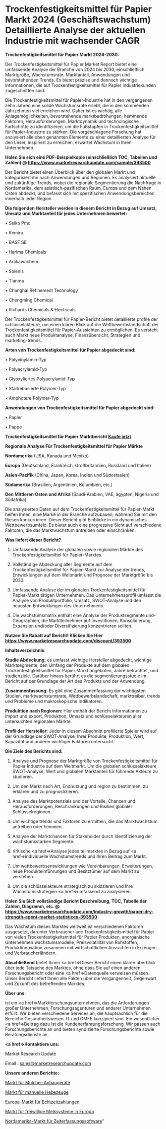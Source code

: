 # Trockenfestigkeitsmittel für Papier Markt 2024 (Geschäftswachstum) Detaillierte Analyse der aktuellen Industrie mit wachsender CAGR

<strong>Trockenfestigkeitsmittel für Papier Markt 2024-2030:</strong>

Der Trockenfestigkeitsmittel für Papier Market Report bietet eine umfassende Analyse der Branche von 2024 bis 2030, einschließlich Marktgröße, Wachstumsrate, Marktanteil, Anwendungen und bevorstehenden Trends. Es bietet präzise und dennoch wichtige Informationen, die auf Trockenfestigkeitsmittel für Papier Industriekunden zugeschnitten sind.

Die Trockenfestigkeitsmittel für Papier-Industrie hat in den vergangenen zehn Jahren eine solide Wachstumsrate erlebt, die in den kommenden Jahrzehnten viel erreichen wird. Daher ist es wichtig, alle Anlagemöglichkeiten, bevorstehende marktbedrohungen, hemmende Faktoren, Herausforderungen, Marktdynamik und technologische Fortschritte zu identifizieren, um die Fußstapfen in Trockenfestigkeitsmittel für Papier-Industrie zu stärken. Die vorgeschlagene Forschung hat analysiert alle oben genannten Elemente zu einer detaillierten Analyse für den Leser, inspiriert zu erreichen, erwartet Wachstum in Ihren Unternehmen.

<strong>Holen Sie sich eine PDF-Beispielkopie (einschließlich TOC, Tabellen und Zahlen) @
</strong><strong><a href=https://www.marketresearchupdate.com/sample/393500><strong>https://www.marketresearchupdate.com/sample/393500</u></font></a></strong></strong>

Der Bericht bietet einen Überblick über den globalen Markt und kategorisiert ihn nach Anwendungen und Regionen. Es analysiert aktuelle und zukünftige Trends, wobei die regionale Segmentierung die Nachfrage in Nordamerika, dem asiatisch-pazifischen Raum, Europa und dem Nahen Osten abdeckt, und befasst sich mit spezifischen Anwendungsbereichen innerhalb jeder Region.

<strong>Die folgenden Hersteller werden in diesem Bericht in Bezug auf Umsatz, Umsatz und Marktanteil für jedes Unternehmen bewertet:</strong>

• Seiko Pmc

• Kemira

• BASF SE

• Harima Chemicals

• Arakawachem

• Solenis

• Tianma

• Changhai Refinement Technology

• Chengming Chemical

• Richards Chemicals & Electricals

Der Trockenfestigkeitsmittel für Papier-Bericht bietet detaillierte profile der schlüsselakteure, um einen klaren Blick auf die Wettbewerbslandschaft der Trockenfestigkeitsmittel für Papier-Aussichten zu ermöglichen. Es versteht auch Markt neue Produktanalyse, Finanzübersicht, Strategien und marketing-trends.

<strong>Arten von Trockenfestigkeitsmittel für Papier abgedeckt sind:</strong>

• Polyvinylamin-Typ

• Polyacrylamid-Typ

• Glyoxyliertes Polyacrylamid-Typ

• Stärkebasierte Polymer-Typ

• Amphotere Polymer-Typ

<strong>Anwendungen von Trockenfestigkeitsmittel für Papier abgedeckt sind:</strong>

• Papier

• Pappe

<strong>Trockenfestigkeitsmittel für Papier Marktbericht <a href=https://www.marketresearchupdate.com/buynow/393500>Kaufe jetzt</a></strong>

<strong>Regionale Analyse Für Trockenfestigkeitsmittel für Papier Märkte</strong>

<strong>Nordamerika</strong> (USA, Kanada und Mexiko)

<strong>Europa</strong> (Deutschland, Frankreich, Großbritannien, Russland und Italien)

<strong>Asien-Pazifik</strong> (China, Japan, Korea, Indien und Südostasien)

<strong>Südamerika</strong> (Brasilien, Argentinien, Kolumbien, etc.)

<strong>Den Mittleren</strong> <strong>Osten und Afrika</strong> (Saudi-Arabien, VAE, ägypten, Nigeria und Südafrika)

Die analysierten Daten auf dem Trockenfestigkeitsmittel für Papier-Markt helfen Ihnen, eine Marke in der Branche aufzubauen, während Sie mit den Riesen konkurrieren. Dieser Bericht gibt Einblicke in ein dynamisches Wettbewerbsumfeld. Es bietet auch eine progressive Sicht auf verschiedene Faktoren, die das Marktwachstum antreiben oder einschränken.

<strong>Was liefert dieser Bericht?</strong>

1. Umfassende Analyse der globalen sowie regionalen Märkte des Trockenfestigkeitsmittel für Papier-Marktes.

2. Vollständige Abdeckung aller Segmente auf dem Trockenfestigkeitsmittel für Papier-Markt zur Analyse der trends, Entwicklungen auf dem Weltmarkt und Prognose der Marktgröße bis 2030.

3. Umfassende Analyse der im globalen Trockenfestigkeitsmittel für Papier-Markt tätigen Unternehmen. Das Unternehmensprofil umfasst die Analyse von Produktportfolio, Umsatz, SWOT-Analyse und den neuesten Entwicklungen des Unternehmens.

4. Die wachstumsmatrix enthält eine Analyse der Produktsegmente und-Geographien, die Marktteilnehmer auf Investitionen, Konsolidierung, Expansion und/oder Diversifizierung konzentrieren sollten.

<strong>Nutzen Sie Rabatt auf Bericht! Klicken Sie Hier
</strong><strong><a href=https://www.marketresearchupdate.com/discount/393500>https://www.marketresearchupdate.com/discount/393500</b></u></font></strong></a>

<strong>Inhaltsverzeichnis:</strong>

<strong>Studie Abdeckung:</strong> es umfasst wichtige Hersteller abgedeckt, wichtige Marktsegmente, den Umfang der Produkte auf dem globalen Trockenfestigkeitsmittel für Papier Markt angeboten, Jahre betrachtet, und studienziele. Darüber hinaus berührt es die segmentierungsstudie im Bericht auf der Grundlage der Art des Produkts und der Anwendung.

<strong>Zusammenfassung:</strong> Es gibt eine Zusammenfassung der wichtigsten Studien, marktwachstumsrate, Wettbewerbslandschaft, markttreiber, trends und Probleme und makroskopische Indikatoren.

<strong>Produktion nach Regionen:</strong> Hier enthält der Bericht Informationen zu import und export, Produktion, Umsatz und schlüsselakteuren aller untersuchten regionalen Märkte.

<strong>Profil der Hersteller:</strong> Jeder in diesem Abschnitt profilierte Spieler wird auf der Grundlage der SWOT-Analyse, Ihrer Produkte, Produktion, Wert, Kapazität und anderer wichtiger Faktoren untersucht.

<strong>Die Ziele des Berichts sind:</strong>

1) Analyse und Prognose der Marktgröße von Trockenfestigkeitsmittel für Papier Industrie auf dem Weltmarkt.
Um die globalen schlüsselakteure, SWOT-Analyse, Wert und globalen Marktanteil für führende Akteure zu studieren.

2) Um den Markt nach Art, Endnutzung und region zu bestimmen, zu erklären und zu prognostizieren.

3) Analyse des Marktpotenzials und der Vorteile, Chancen und Herausforderungen, Beschränkungen und Risiken globaler Schlüsselregionen.

4) Um wichtige trends und Faktoren zu ermitteln, die das Marktwachstum antreiben oder hemmen.

5) Analyse der Marktchancen für Stakeholder durch Identifizierung der wachstumsstarken Segmente.

6) Kritische <a href=>Analyse</a> jedes teilmarktes in Bezug auf <a href=>individuelle</a> Wachstumstrends und Ihren Beitrag zum Markt.

7) Um wettbewerbsentwicklungen wie Vereinbarungen, Erweiterungen, neue Produkteinführungen und Besitztümer auf dem Markt zu verstehen.

8) Um die schlüsselakteure strategisch zu skizzieren und Ihre Wachstumsstrategien <a href=>umfassend</a> zu analysieren.

<strong>Holen Sie Sich vollständige Bericht Beschreibung, TOC, Tabelle der Zahlen, Diagramm, etc. @ </strong><strong><a href=https://www.marketresearchupdate.com/industry-growth/paper-dry-strength-agent-market-statistices-393500>https://www.marketresearchupdate.com/industry-growth/paper-dry-strength-agent-market-statistices-393500</a></font></strong>

Das Wachstum dieses Marktes weltweit ist verschiedenen Faktoren ausgesetzt, darunter Verbraucher ace Trockenfestigkeitsmittel für Papier von vielen Trockenfestigkeitsmittel für Papier Produkten, anorganische Unternehmen wachstumsmodelle, Preisvolatilität von Rohstoffen, Produktinnovation zusammen mit wirtschaftlichen Aussichten in Erzeuger-und Verbraucherländern.

<strong>Abschließend</strong> bietet Ihnen <a href=>Dieser</a> Bericht einen klaren überblick über jede Tatsache des Marktes, ohne dass Sie auf einen anderen Forschungsbericht oder eine <a href=>Datenquelle</a> verweisen müssen. Unser Bericht liefert Ihnen alle Fakten über die Vergangenheit, Gegenwart und Zukunft des betreffenden Marktes.

<strong>Über uns:</strong>

 ist ein <a href=>Marktfors</a>chungsunternehmen, das die Anforderungen großer Unternehmen, Forschungsagenturen und anderer Unternehmen erfüllt. Wir bieten verschiedene Services an, die hauptsächlich für die Bereiche Gesundheitswesen, IT und CMFE konzipiert sind. Ein wesentlicher <a href=>Beitrag</a> dazu ist die Kundenerfahrungsforschung. Wir passen auch Forschungsberichte an und bieten syndizierte Forschungsberichte sowie Beratungsdienste an.

<strong><a href=>Kontaktiere uns:</a></strong>

Market Research Update

Email : sales@marketresearchupdate.com

<strong>Unsere anderen Berichte:</strong>

<a href=https://www.linkedin.com/pulse/mulcher-attachment-market-opportunities-stay-ahead-game>Markt für Mulcher-Anbaugeräte</a>

<a href=https://www.linkedin.com/pulse/manual-hoist-market-size-emerging-trends-consumption-analysis>Markt für manuelle Hebezeuge</a>

<a href=https://www.linkedin.com/pulse/europe-real-time-payments-market-size-trends-share>Europa-Markt für Echtzeitzahlungen</a>

<a href=https://www.linkedin.com/pulse/europe-voluntary-milking-systemmarket-see-massive>Markt für freiwillige Melksysteme in Europa</a>

<a href=https://www.linkedin.com/pulse/north-america-time-tracking-software-market-2023>Nordamerika-Markt für Zeiterfassungssoftware</a>"
